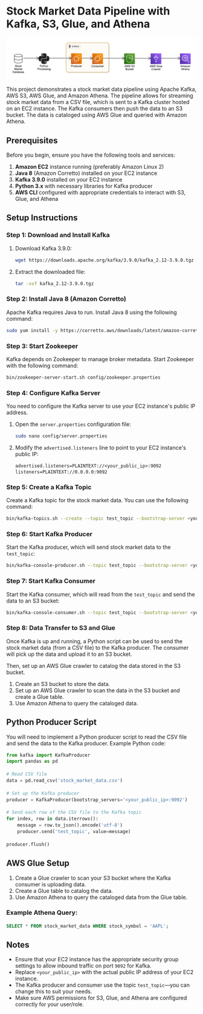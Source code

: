 # Stock Market Data Pipeline with Kafka, S3, Glue, and Athena

<img src="./images/diagram.png">

This project demonstrates a stock market data pipeline using Apache Kafka, AWS S3, AWS Glue, and Amazon Athena. The pipeline allows for streaming stock market data from a CSV file, which is sent to a Kafka cluster hosted on an EC2 instance. The Kafka consumers then push the data to an S3 bucket. The data is cataloged using AWS Glue and queried with Amazon Athena.

## Prerequisites

Before you begin, ensure you have the following tools and services:

1. **Amazon EC2** instance running (preferably Amazon Linux 2)
2. **Java 8** (Amazon Corretto) installed on your EC2 instance
3. **Kafka 3.9.0** installed on your EC2 instance
4. **Python 3.x** with necessary libraries for Kafka producer
5. **AWS CLI** configured with appropriate credentials to interact with S3, Glue, and Athena

## Setup Instructions

### Step 1: Download and Install Kafka

1. Download Kafka 3.9.0:
   ```bash
   wget https://downloads.apache.org/kafka/3.9.0/kafka_2.12-3.9.0.tgz
   ```

2. Extract the downloaded file:
   ```bash
   tar -xvf kafka_2.12-3.9.0.tgz
   ```

### Step 2: Install Java 8 (Amazon Corretto)

Apache Kafka requires Java to run. Install Java 8 using the following command:
```bash
sudo yum install -y https://corretto.aws/downloads/latest/amazon-corretto-8-x64-linux-jdk.rpm
```

### Step 3: Start Zookeeper

Kafka depends on Zookeeper to manage broker metadata. Start Zookeeper with the following command:
```bash
bin/zookeeper-server-start.sh config/zookeeper.properties
```

### Step 4: Configure Kafka Server

You need to configure the Kafka server to use your EC2 instance's public IP address.

1. Open the `server.properties` configuration file:
   ```bash
   sudo nano config/server.properties
   ```

2. Modify the `advertised.listeners` line to point to your EC2 instance's public IP:
   ```properties
   advertised.listeners=PLAINTEXT://<your_public_ip>:9092
   listeners=PLAINTEXT://0.0.0.0:9092
   ```

### Step 5: Create a Kafka Topic

Create a Kafka topic for the stock market data. You can use the following command:
```bash
bin/kafka-topics.sh --create --topic test_topic --bootstrap-server <your_public_ip>:9092 --replication-factor 1 --partitions 1
```

### Step 6: Start Kafka Producer

Start the Kafka producer, which will send stock market data to the `test_topic`:
```bash
bin/kafka-console-producer.sh --topic test_topic --bootstrap-server <your_public_ip>:9092
```

### Step 7: Start Kafka Consumer

Start the Kafka consumer, which will read from the `test_topic` and send the data to an S3 bucket:
```bash
bin/kafka-console-consumer.sh --topic test_topic --bootstrap-server <your_public_ip>:9092
```

### Step 8: Data Transfer to S3 and Glue

Once Kafka is up and running, a Python script can be used to send the stock market data (from a CSV file) to the Kafka producer. The consumer will pick up the data and upload it to an S3 bucket. 

Then, set up an AWS Glue crawler to catalog the data stored in the S3 bucket.

1. Create an S3 bucket to store the data.
2. Set up an AWS Glue crawler to scan the data in the S3 bucket and create a Glue table.
3. Use Amazon Athena to query the cataloged data.

## Python Producer Script

You will need to implement a Python producer script to read the CSV file and send the data to the Kafka producer. Example Python code:

```python
from kafka import KafkaProducer
import pandas as pd

# Read CSV file
data = pd.read_csv('stock_market_data.csv')

# Set up the Kafka producer
producer = KafkaProducer(bootstrap_servers='<your_public_ip>:9092')

# Send each row of the CSV file to the Kafka topic
for index, row in data.iterrows():
    message = row.to_json().encode('utf-8')
    producer.send('test_topic', value=message)

producer.flush()
```

## AWS Glue Setup

1. Create a Glue crawler to scan your S3 bucket where the Kafka consumer is uploading data.
2. Create a Glue table to catalog the data.
3. Use Amazon Athena to query the cataloged data from the Glue table.

### Example Athena Query:
```sql
SELECT * FROM stock_market_data WHERE stock_symbol = 'AAPL';
```

## Notes

- Ensure that your EC2 instance has the appropriate security group settings to allow inbound traffic on port `9092` for Kafka.
- Replace `<your_public_ip>` with the actual public IP address of your EC2 instance.
- The Kafka producer and consumer use the topic `test_topic`—you can change this to suit your needs.
- Make sure AWS permissions for S3, Glue, and Athena are configured correctly for your user/role.
